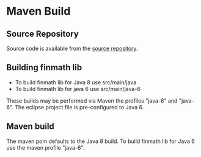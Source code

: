 # Maven Build

## Source Repository

Source code is available from the [source repository](source-repository.html).

## Building finmath lib

-    To build finmath lib for Java 8 use src/main/java
-    To build finmath lib for java 6 use src/main/java-6

These builds may be performed via Maven the profiles "java-8" and "java-6".
The eclipse project file is pre-configured to Java 6.

## Maven build

The maven pom defaults to the Java 8 build. To build finmath lib for Java 6 use the maven profile "java-6".
